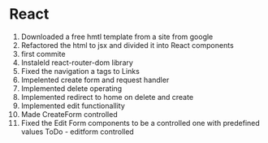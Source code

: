 # React
1. Downloaded a free hmtl template from a  site from google
2. Refactored the html to jsx and divided it into React components
3. first commite
4. Instaleld react-router-dom library
5. Fixed the navigation a tags to Links
6. Impelented create form and request handler
7. Implemented delete operating
8. Implemented redirect to home on delete and create
9. Implemented edit functionallity
10. Made CreateForm controlled
11. Fixed the Edit Form components to be a controlled one with predefined values
ToDo - editform controlled 
